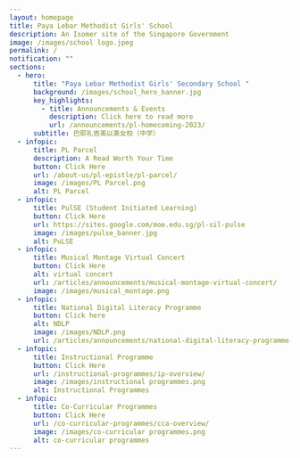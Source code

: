 ```yaml
---
layout: homepage
title: Paya Lebar Methodist Girls' School
description: An Isomer site of the Singapore Government
image: /images/school logo.jpeg
permalink: /
notification: ""
sections:
  - hero:
      title: "Paya Lebar Methodist Girls' Secondary School "
      background: /images/school_hero_banner.jpg
      key_highlights:
        - title: Announcements & Events
          description: Click here to read more
          url: /announcements/pl-homecoming-2023/
      subtitle: 巴耶礼峇美以美女校（中学）
  - infopic:
      title: PL Parcel
      description: A Read Worth Your Time
      button: Click Here
      url: /about-us/pl-epistle/pl-parcel/
      image: /images/PL Parcel.png
      alt: PL Parcel
  - infopic:
      title: PulSE (Student Initiated Learning)
      button: Click Here
      url: https://sites.google.com/moe.edu.sg/pl-sil-pulse
      image: /images/pulse_banner.jpg
      alt: PuLSE
  - infopic:
      title: Musical Montage Virtual Concert
      button: Click Here
      alt: virtual concert
      url: /articles/announcements/musical-montage-virtual-concert/
      image: /images/musical_montage.png
  - infopic:
      title: National Digital Literacy Programme
      button: Click here
      alt: NDLP
      image: /images/NDLP.png
      url: /articles/announcements/national-digital-literacy-programme-ndlp/
  - infopic:
      title: Instructional Programme
      button: Click Here
      url: /instructional-programmes/ip-overview/
      image: /images/instructional programmes.png
      alt: Instructional Programmes
  - infopic:
      title: Co-Curricular Programmes
      button: Click Here
      url: /co-curricular-programmes/cca-overview/
      image: /images/co-curricular programmes.png
      alt: co-curricular programmes
---
```

